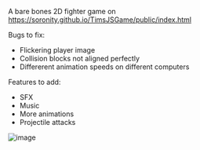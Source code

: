 A bare bones 2D fighter game on https://soronity.github.io/TimsJSGame/public/index.html

Bugs to fix:
- Flickering player image
- Collision blocks not aligned perfectly
- Differerent animation speeds on different computers

Features to add:
- SFX
- Music
- More animations
- Projectile attacks

![image](https://github.com/soronity/TimsJSGame/assets/68190227/e56a662d-8194-4e82-ae3f-47400ec97ed4)

